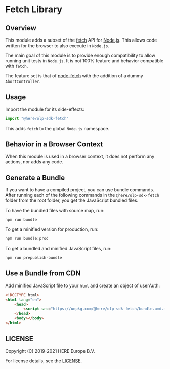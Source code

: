 # Fetch Library

## Overview

This module adds a subset of the [fetch](https://fetch.spec.whatwg.org/) API for [Node.js](https://nodejs.org/). This allows code written for the browser to also execute in `Node.js`.

The main goal of this module is to provide enough compatibility to allow running unit tests in `Node.js`. It is not 100% feature and behavior compatible with `fetch`.

The feature set is that of [node-fetch](https://www.npmjs.com/package/node-fetch) with the addition of a dummy `AbortController`.

## Usage

Import the module for its side-effects:

```JavaScript
import "@here/olp-sdk-fetch"
```

This adds `fetch` to the global `Node.js` namespace.

## Behavior in a Browser Context

When this module is used in a browser context, it does not perform any actions, nor adds any code.

## Generate a Bundle

If you want to have a compiled project, you can use bundle commands. After running each of the following commands in the `@here/olp-sdk-fetch` folder from the root folder, you get the JavaScript bundled files.

To have the bundled files with source map, run:

```sh
npm run bundle
```

To get a minified version for production, run:

```sh
npm run bundle:prod
```

To get a bundled and minified JavaScript files, run:

```sh
npm run prepublish-bundle
```

## Use a Bundle from CDN

Add minified JavaScript file to your `html` and create an object of userAuth:

```html
<!DOCTYPE html>
<html lang="en">
    <head>
        <script src="https://unpkg.com/@here/olp-sdk-fetch/bundle.umd.min.js"></script>
    </head>
    <body></body>
</html>
```

## LICENSE

Copyright (C) 2019-2021 HERE Europe B.V.

For license details, see the [LICENSE](LICENSE).
